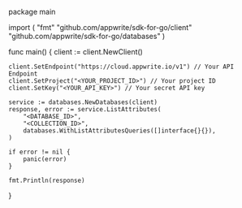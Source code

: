 package main

import (
    "fmt"
    "github.com/appwrite/sdk-for-go/client"
    "github.com/appwrite/sdk-for-go/databases"
)

func main() {
    client := client.NewClient()

    client.SetEndpoint("https://cloud.appwrite.io/v1") // Your API Endpoint
    client.SetProject("<YOUR_PROJECT_ID>") // Your project ID
    client.SetKey("<YOUR_API_KEY>") // Your secret API key

    service := databases.NewDatabases(client)
    response, error := service.ListAttributes(
        "<DATABASE_ID>",
        "<COLLECTION_ID>",
        databases.WithListAttributesQueries([]interface{}{}),
    )

    if error != nil {
        panic(error)
    }

    fmt.Println(response)
}
